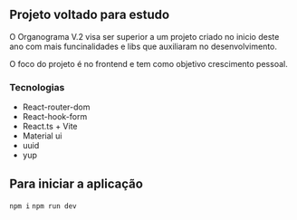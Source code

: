 ## Projeto voltado para estudo

O Organograma V.2 visa ser superior a um projeto criado no inicio deste ano com mais funcinalidades e libs que auxiliaram no desenvolvimento.

O foco do projeto é no frontend e tem como objetivo  crescimento pessoal.

### Tecnologias
- React-router-dom
- React-hook-form
- React.ts + Vite 
- Material ui
- uuid
- yup


## Para iniciar a aplicação 
`npm i`
`npm run dev`